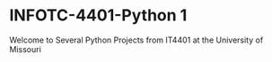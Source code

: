 # INFOTC-4401-Python 1

Welcome to Several Python Projects from IT4401 at the University of Missouri

